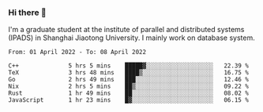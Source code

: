 ### Hi there 👋

I'm a graduate student at the institute of parallel and distributed systems (IPADS) in Shanghai Jiaotong University. I mainly work on database system.

<!--START_SECTION:waka-->

```text
From: 01 April 2022 - To: 08 April 2022

C++              5 hrs 5 mins    █████▓░░░░░░░░░░░░░░░░░░░   22.39 %
TeX              3 hrs 48 mins   ████▒░░░░░░░░░░░░░░░░░░░░   16.75 %
Go               2 hrs 49 mins   ███░░░░░░░░░░░░░░░░░░░░░░   12.46 %
Nix              2 hrs 5 mins    ██▒░░░░░░░░░░░░░░░░░░░░░░   09.22 %
Rust             1 hr 49 mins    ██░░░░░░░░░░░░░░░░░░░░░░░   08.02 %
JavaScript       1 hr 23 mins    █▓░░░░░░░░░░░░░░░░░░░░░░░   06.15 %
```

<!--END_SECTION:waka-->

<!--
**yqmmm/yqmmm** is a ✨ _special_ ✨ repository because its `README.md` (this file) appears on your GitHub profile.

Here are some ideas to get you started:

- 🔭 I’m currently working on ...
- 🌱 I’m currently learning ...
- 👯 I’m looking to collaborate on ...
- 🤔 I’m looking for help with ...
- 💬 Ask me about ...
- 📫 How to reach me: ...
- 😄 Pronouns: ...
- ⚡ Fun fact: ...
-->

